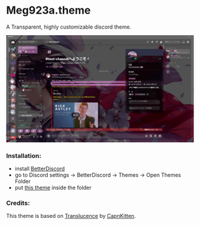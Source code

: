 # Meg923a.theme

A Transparent, highly customizable discord theme.

<img src="discord_theme_demo.png" alt="demo" width="800"/>

### Installation:
- install [BetterDiscord](https://betterdiscord.app/)
- go to Discord settings -> BetterDiscord -> Themes -> Open Themes Folder
- put [this theme](https://github.com/Meg923a/Meg923a.theme/blob/master/Meg923a_v2.theme.css) inside the folder

### Credits:
This theme is based on [Translucence](https://github.com/CapnKitten/Translucence) by [CapnKitten](https://github.com/CapnKitten).